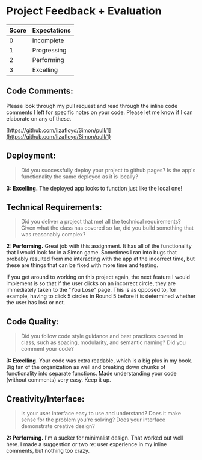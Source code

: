 # Project Feedback + Evaluation

| Score | Expectations |
| --- | --- |
| 0 | Incomplete |
| 1 | Progressing |
| 2 | Performing |
| 3 | Excelling |

## Code Comments:

Please look through my pull request and read through the inline code comments I left for specific notes on your code. Please let me know if I can elaborate on any of these.

[https://github.com/lizafloyd/Simon/pull/1](https://github.com/lizafloyd/Simon/pull/1)

## Deployment:

> Did you successfully deploy your project to github pages? Is the app's functionality the same deployed as it is locally?

**3: Excelling.** The deployed app looks to function just like the local one!

## Technical Requirements:

> Did you deliver a project that met all the technical requirements? Given what the class has covered so far, did you build something that was reasonably complex?

**2: Performing.** Great job with this assignment. It has all of the functionality that I would look for in a Simon game. Sometimes I ran into bugs that probably resulted from me interacting with the app at the incorrect time, but these are things that can be fixed with more time and testing.

If you get around to working on this project again, the next feature I would implement is so that if the user clicks on an incorrect circle, they are immediately taken to the "You Lose" page. This is as opposed to, for example, having to click 5 circles in Round 5 before it is determined whether the user has lost or not.

## Code Quality:

> Did you follow code style guidance and best practices covered in class, such as spacing, modularity, and semantic naming? Did you comment your code?

**3: Excelling.** Your code was extra readable, which is a big plus in my book. Big fan of the organization as well and breaking down chunks of functionality into separate functions. Made understanding your code (without comments) very easy. Keep it up.

## Creativity/Interface:

> Is your user interface easy to use and understand? Does it make sense for the problem you're solving? Does your interface demonstrate creative design?

**2: Performing.** I'm a sucker for minimalist design. That worked out well here. I made a suggestion or two re: user experience in my inline comments, but nothing too crazy.
